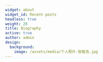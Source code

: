 ```yaml
---
widget: about
widget_id: Recent-posts
headless: true
weight: 20
title: Biography
active: true
author: admin
design:
  background:
    image: /assets/media/个人照片-张楷浩.jpg
---
```


